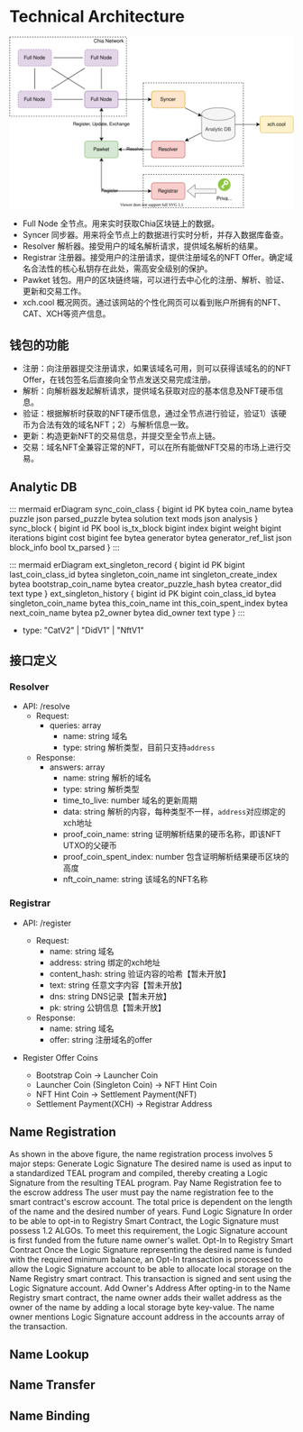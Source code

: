 # Technical Architecture

![](architecture.drawio.svg)

- Full Node 全节点。用来实时获取Chia区块链上的数据。
- Syncer 同步器。用来将全节点上的数据进行实时分析，并存入数据库备查。
- Resolver 解析器。接受用户的域名解析请求，提供域名解析的结果。
- Registrar 注册器。接受用户的注册请求，提供注册域名的NFT Offer。确定域名合法性的核心私钥存在此处，需高安全级别的保护。
- Pawket 钱包。用户的区块链终端，可以进行去中心化的注册、解析、验证、更新和交易工作。
- xch.cool 概况网页。通过该网站的个性化网页可以看到账户所拥有的NFT、CAT、XCH等资产信息。

## 钱包的功能

- 注册：向注册器提交注册请求，如果该域名可用，则可以获得该域名的的NFT Offer，在钱包签名后直接向全节点发送交易完成注册。
- 解析：向解析器发起解析请求，提供域名获取对应的基本信息及NFT硬币信息。
- 验证：根据解析时获取的NFT硬币信息，通过全节点进行验证，验证1）该硬币为合法有效的域名NFT；2）与解析信息一致。
- 更新：构造更新NFT的交易信息，并提交至全节点上链。
- 交易：域名NFT全兼容正常的NFT，可以在所有能做NFT交易的市场上进行交易。

## Analytic DB

::: mermaid
erDiagram
    sync_coin_class {
        bigint id PK
        bytea coin_name
        bytea puzzle
        json parsed_puzzle
        bytea solution
        text mods
        json analysis
    }
    sync_block {
        bigint id PK
        bool is_tx_block
        bigint index
        bigint weight
        bigint iterations
        bigint cost
        bigint fee
        bytea generator
        bytea generator_ref_list
        json block_info
        bool tx_parsed
    }
:::

::: mermaid
erDiagram
    ext_singleton_record {
        bigint id PK
        bigint last_coin_class_id
        bytea singleton_coin_name
        int singleton_create_index
        bytea bootstrap_coin_name
        bytea creator_puzzle_hash
        bytea creator_did
        text type
    }
    ext_singleton_history {
        bigint id PK
        bigint coin_class_id
        bytea singleton_coin_name
        bytea this_coin_name
        int this_coin_spent_index
        bytea next_coin_name
        bytea p2_owner
        bytea did_owner
        text type
    }
:::

- type: "CatV2" | "DidV1" | "NftV1"


## 接口定义

### Resolver

- API: /resolve
    - Request:
        - queries: array
            - name: string 域名
            - type: string 解析类型，目前只支持`address`
    - Response:
        - answers: array
            - name: string 解析的域名
            - type: string 解析类型
            - time_to_live: number 域名的更新周期
            - data: string 解析的内容，每种类型不一样，`address`对应绑定的xch地址
            - proof_coin_name: string 证明解析结果的硬币名称，即该NFT UTXO的父硬币
            - proof_coin_spent_index: number 包含证明解析结果硬币区块的高度
            - nft_coin_name: string 该域名的NFT名称

### Registrar

- API: /register
    - Request:
        - name: string 域名
        - address: string 绑定的xch地址
        - content_hash: string 验证内容的哈希【暂未开放】
        - text: string 任意文字内容【暂未开放】
        - dns: string DNS记录【暂未开放】
        - pk: string 公钥信息【暂未开放】
    - Response:
        - name: string 域名
        - offer: string 注册域名的offer

- Register Offer Coins
    - Bootstrap Coin -> Launcher Coin
    - Launcher Coin (Singleton Coin) -> NFT Hint Coin
    - NFT Hint Coin -> Settlement Payment(NFT)
    - Settlement Payment(XCH) -> Registrar Address


## Name Registration

As shown in the above figure, the name registration process involves 5 major steps:
Generate Logic Signature
The desired name is used as input to a standardized TEAL program and compiled, thereby creating a Logic Signature from the resulting TEAL program.
Pay Name Registration fee to the escrow address
The user must pay the name registration fee to the smart contract's escrow account. The total price is dependent on the length of the name and the desired number of years.
Fund Logic Signature
In order to be able to opt-in to Registry Smart Contract, the Logic Signature must possess 1.2 ALGOs. To meet this requirement, the Logic Signature account is first funded from the future name owner's wallet.
Opt-In to Registry Smart Contract
Once the Logic Signature representing the desired name is funded with the required minimum balance, an Opt-In transaction is processed to allow the Logic Signature account to be able to allocate local storage on the Name Registry smart contract. This transaction is signed and sent using the Logic Signature account.
Add Owner's Address
After opting-in to the Name Registry smart contract, the name owner adds their wallet address as the owner of the name by adding a local storage byte key-value. The name owner mentions Logic Signature account address in the accounts array of the transaction.

## Name Lookup


## Name Transfer


## Name Binding